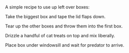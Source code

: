 A simple recipe to use up left over boxes:

Take the biggest box and tape the lid flaps down.

Tear up the other boxes and throw them into the first box.

Drizzle a handful of cat treats on top and mix liberally.

Place box under windowsill and wait for predator to arrive. 